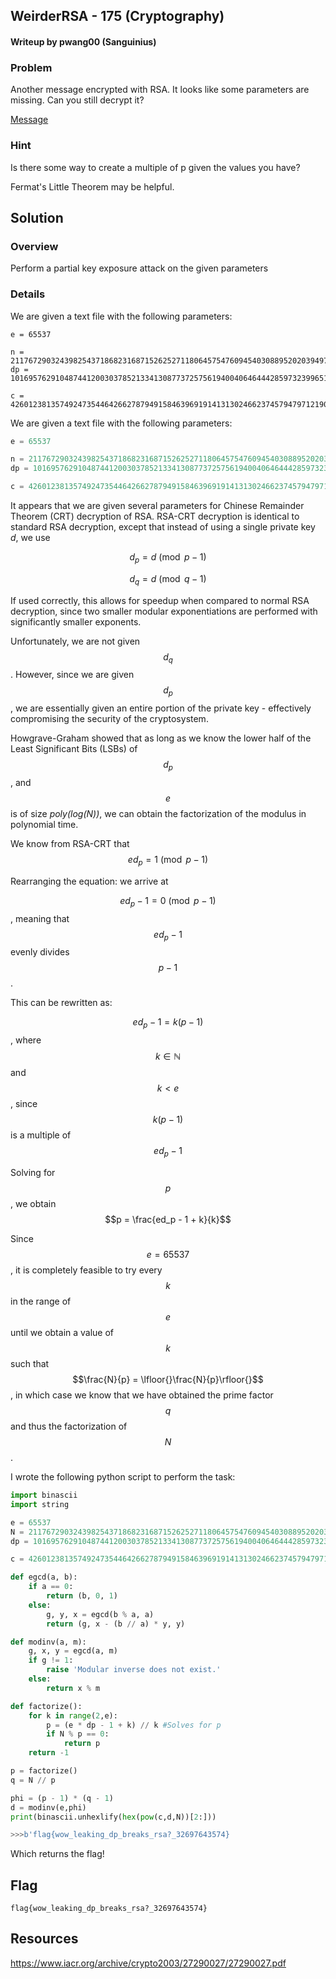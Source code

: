 ## WeirderRSA - 175 (Cryptography)

#### Writeup by pwang00 (Sanguinius)



### Problem

Another message encrypted with RSA. It looks like some parameters are missing. Can you still decrypt it?

[Message](https://webshell2017.picoctf.com/static/7b8498694279da845b09e10587e432b1/clue.txt)

### Hint

Is there some way to create a multiple of p given the values you have?

Fermat's Little Theorem may be helpful.

## Solution

### Overview

Perform a partial key exposure attack on the given parameters

### Details

We are given a text file with the following parameters:

```
e = 65537

n = 211767290324398254371868231687152625271180645754760945403088952020394972457469805823582174761387551992017650132806887143281743839388543576204324782920306260516024555364515883886110655807724459040458316068890447499547881914042520229001396317762404169572753359966034696955079260396682467936073461651616640916909
dp = 10169576291048744120030378521334130877372575619400406464442859732399651284965479823750811638854185900836535026290910663113961810650660236370395359445734425

c = 42601238135749247354464266278794915846396919141313024662374579479712190675096500801203662531952565488623964806890491567595603873371264777262418933107257283084704170577649264745811855833366655322107229755242767948773320530979935167331115009578064779877494691384747024161661024803331738931358534779829183671004
```


We are given a text file with the following parameters:

```python
e = 65537

n = 211767290324398254371868231687152625271180645754760945403088952020394972457469805823582174761387551992017650132806887143281743839388543576204324782920306260516024555364515883886110655807724459040458316068890447499547881914042520229001396317762404169572753359966034696955079260396682467936073461651616640916909
dp = 10169576291048744120030378521334130877372575619400406464442859732399651284965479823750811638854185900836535026290910663113961810650660236370395359445734425

c = 42601238135749247354464266278794915846396919141313024662374579479712190675096500801203662531952565488623964806890491567595603873371264777262418933107257283084704170577649264745811855833366655322107229755242767948773320530979935167331115009578064779877494691384747024161661024803331738931358534779829183671004
```

It appears that we are given several parameters for Chinese Remainder Theorem \(CRT\) decryption of RSA.  RSA-CRT decryption is identical to standard RSA decryption, except that instead of using a single private key $d$, we use

$$d_p = d \pmod{p-1}$$

$$d_q = d \pmod{q-1}$$

If used correctly, this allows for speedup when compared to normal RSA decryption, since two smaller modular exponentiations are performed with significantly smaller exponents.

Unfortunately, we are not given $$d_q$$. However, since we are given $$d_p$$, we are essentially given an entire portion of the private key - effectively compromising the security of the cryptosystem.

Howgrave-Graham showed that as long as we know the lower half of the Least Significant Bits (LSBs) of $$d_p$$, and $$e$$ is of size *poly(log(N))*, we can obtain the factorization of the modulus in polynomial time.  

We know from RSA-CRT that $$ed_p = 1 \pmod{p-1}$$

Rearranging the equation: we arrive at

$$ed_p - 1 = 0\pmod{p-1}$$, meaning that $$ed_p - 1$$ evenly divides $$p-1$$.

This can be rewritten as:

$$ed_p - 1 = k(p-1)$$, where $$k\in\mathbb{N}$$ and $$k < e$$, since $$k(p-1)$$ is a multiple of  $$ed_p - 1$$

Solving for $$p$$, we obtain $$p = \frac{ed_p - 1 + k}{k}$$

Since $$e = 65537$$, it is completely feasible to try every $$k$$ in the range of $$e$$ until we obtain a value of $$k$$ such that $$\frac{N}{p} = \lfloor{}\frac{N}{p}\rfloor{}$$, in which case we know that we have obtained the prime factor $$q$$ and thus the factorization of $$N$$.

I wrote the following python script to perform the task:

```python
import binascii
import string

e = 65537
N = 211767290324398254371868231687152625271180645754760945403088952020394972457469805823582174761387551992017650132806887143281743839388543576204324782920306260516024555364515883886110655807724459040458316068890447499547881914042520229001396317762404169572753359966034696955079260396682467936073461651616640916909
dp = 10169576291048744120030378521334130877372575619400406464442859732399651284965479823750811638854185900836535026290910663113961810650660236370395359445734425

c = 42601238135749247354464266278794915846396919141313024662374579479712190675096500801203662531952565488623964806890491567595603873371264777262418933107257283084704170577649264745811855833366655322107229755242767948773320530979935167331115009578064779877494691384747024161661024803331738931358534779829183671004

def egcd(a, b):
    if a == 0:
        return (b, 0, 1)
    else:
        g, y, x = egcd(b % a, a)
        return (g, x - (b // a) * y, y)

def modinv(a, m):
    g, x, y = egcd(a, m)
    if g != 1:
        raise 'Modular inverse does not exist.'
    else:
        return x % m

def factorize():
    for k in range(2,e):
        p = (e * dp - 1 + k) // k #Solves for p
        if N % p == 0:
            return p
    return -1

p = factorize()
q = N // p

phi = (p - 1) * (q - 1)
d = modinv(e,phi)
print(binascii.unhexlify(hex(pow(c,d,N))[2:]))

>>>b'flag{wow_leaking_dp_breaks_rsa?_32697643574}
```
Which returns the flag!

## Flag

    flag{wow_leaking_dp_breaks_rsa?_32697643574}

## Resources

https://www.iacr.org/archive/crypto2003/27290027/27290027.pdf
